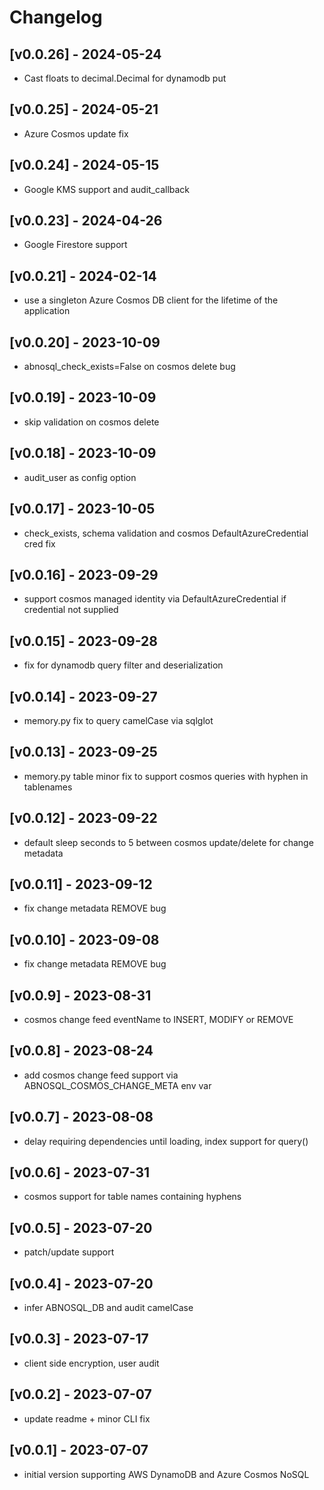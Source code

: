 Changelog
=========

## [v0.0.26] - 2024-05-24

- Cast floats to decimal.Decimal for dynamodb put

## [v0.0.25] - 2024-05-21
- Azure Cosmos update fix

## [v0.0.24] - 2024-05-15
- Google KMS support and audit_callback

## [v0.0.23] - 2024-04-26
- Google Firestore support

## [v0.0.21] - 2024-02-14
- use a singleton Azure Cosmos DB client for the lifetime of the application

## [v0.0.20] - 2023-10-09
- abnosql_check_exists=False on cosmos delete bug

## [v0.0.19] - 2023-10-09
- skip validation on cosmos delete

## [v0.0.18] - 2023-10-09
- audit_user as config option

## [v0.0.17] - 2023-10-05
- check_exists, schema validation and cosmos DefaultAzureCredential cred fix
  
## [v0.0.16] - 2023-09-29
- support cosmos managed identity via DefaultAzureCredential if credential not supplied

## [v0.0.15] - 2023-09-28
- fix for dynamodb query filter and deserialization

## [v0.0.14] - 2023-09-27
- memory.py fix to query camelCase via sqlglot

## [v0.0.13] - 2023-09-25
- memory.py table minor fix to support cosmos queries with hyphen in tablenames
  
## [v0.0.12] - 2023-09-22
- default sleep seconds to 5 between cosmos update/delete for change metadata

## [v0.0.11] - 2023-09-12
- fix change metadata REMOVE bug
  
## [v0.0.10] - 2023-09-08
- fix change metadata REMOVE bug

## [v0.0.9] - 2023-08-31

- cosmos change feed eventName to INSERT, MODIFY or REMOVE

## [v0.0.8] - 2023-08-24

- add cosmos change feed support via ABNOSQL_COSMOS_CHANGE_META env var

## [v0.0.7] - 2023-08-08

- delay requiring dependencies until loading, index support for query()

## [v0.0.6] - 2023-07-31

- cosmos support for table names containing hyphens

## [v0.0.5] - 2023-07-20

- patch/update support

## [v0.0.4] - 2023-07-20

- infer ABNOSQL_DB and audit camelCase

## [v0.0.3] - 2023-07-17

- client side encryption, user audit

## [v0.0.2] - 2023-07-07

- update readme + minor CLI fix

## [v0.0.1] - 2023-07-07

- initial version supporting AWS DynamoDB and Azure Cosmos NoSQL
